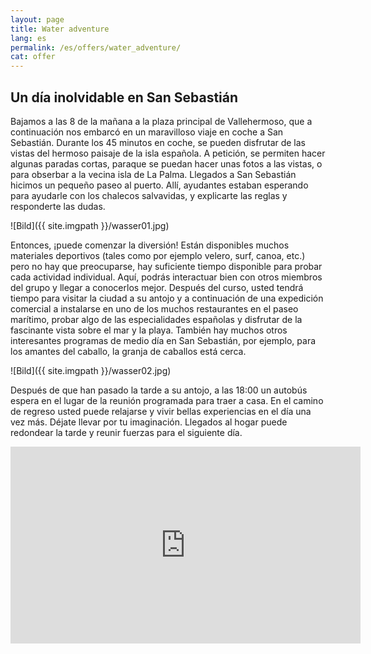 ```yaml
---
layout: page
title: Water adventure
lang: es
permalink: /es/offers/water_adventure/
cat: offer
---
```


## Un día inolvidable en San Sebastián 

Bajamos a las 8 de la mañana a la plaza principal de Vallehermoso, que a continuación nos embarcó en un maravilloso viaje en coche a San Sebastián. Durante los 45 minutos en coche, se pueden disfrutar de las vistas del hermoso paisaje de la isla española. A petición, se permiten hacer algunas paradas cortas, paraque se puedan hacer unas fotos a las vistas, o  para obserbar a la vecina isla de La Palma. Llegados a San Sebastián hicimos un pequeño paseo al puerto. Allí, ayudantes estaban esperando para ayudarle con los chalecos salvavidas, y explicarte las reglas y responderte las dudas. 

![Bild]({{ site.imgpath }}/wasser01.jpg)

Entonces, ¡puede comenzar la diversión! Están disponibles muchos materiales deportivos (tales como por ejemplo velero, surf, canoa, etc.) pero no hay que preocuparse, hay suficiente tiempo disponible para probar cada actividad individual. Aquí, podrás interactuar bien con otros miembros del grupo y llegar a conocerlos mejor. Después del curso, usted tendrá tiempo para visitar la ciudad a su antojo y a continuación de una expedición comercial a instalarse en uno de los muchos restaurantes en el paseo marítimo, probar algo de las especialidades españolas y disfrutar de la fascinante vista sobre el mar y la playa. También hay muchos otros interesantes programas de medio día en San Sebastián, por ejemplo, para los amantes del caballo, la granja de caballos está cerca.

![Bild]({{ site.imgpath }}/wasser02.jpg)

Después de que han pasado la tarde a su antojo, a las 18:00 un autobús espera en el lugar de la reunión programada para traer a casa. En el camino de regreso usted puede relajarse y vivir bellas experiencias en el día una vez más. Déjate llevar por tu imaginación. Llegados al hogar puede redondear la tarde y reunir fuerzas para el siguiente día.

<iframe width="560" height="315" src="https://www.youtube.com/embed/e7wQorBgNfg" frameborder="0" allowfullscreen></iframe>
